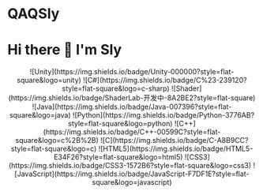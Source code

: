 # QAQSly
# Hi there 👋 I'm Sly
<div align="center">
![Unity](https://img.shields.io/badge/Unity-000000?style=flat-square&logo=unity)
![C#](https://img.shields.io/badge/C%23-239120?style=flat-square&logo=c-sharp)
![Shader](https://img.shields.io/badge/ShaderLab-开发中-8A2BE2?style=flat-square)
![Java](https://img.shields.io/badge/Java-007396?style=flat-square&logo=java)
![Python](https://img.shields.io/badge/Python-3776AB?style=flat-square&logo=python)
![C++](https://img.shields.io/badge/C++-00599C?style=flat-square&logo=c%2B%2B)
![C](https://img.shields.io/badge/C-A8B9CC?style=flat-square&logo=c)
![HTML5](https://img.shields.io/badge/HTML5-E34F26?style=flat-square&logo=html5)
![CSS3](https://img.shields.io/badge/CSS3-1572B6?style=flat-square&logo=css3)
![JavaScript](https://img.shields.io/badge/JavaScript-F7DF1E?style=flat-square&logo=javascript)

</div>
